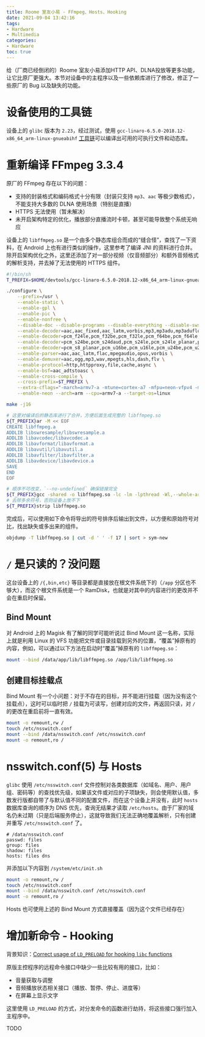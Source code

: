```yaml
---
title: Roome 室友小易 - FFmpeg、Hosts、Hooking
date: 2021-09-04 13:42:16
tags: 
- Hardware
- Multimedia
categories:
- Hardware
toc: true
---
```

给（厂商已经倒闭的）Roome 室友小易添加HTTP API、DLNA投放等更多功能，让它比原厂更强大。本节对设备中的主程序以及一些依赖库进行了修改，修正了一些原厂的 Bug 以及缺失的功能。

<!-- more -->

# 设备使用的工具链
设备上的 `glibc` 版本为 `2.23`，经过测试，使用 `gcc-linaro-6.5.0-2018.12-x86_64_arm-linux-gnueabihf` [工具链](http://releases.linaro.org/components/toolchain/binaries/6.5-2018.12/arm-linux-gnueabihf/)可以编译出可用的可执行文件和动态库。


# 重新编译 FFmpeg 3.3.4
原厂的 FFmpeg 存在以下的问题：
* 支持的封装格式和编码格式十分有限（封装只支持 `mp3`、`aac` 等极少数格式），不能支持大多数的 DLNA 使用场景（特别是直播）
* HTTPS 无法使用（暂未解决）
* 未开启架构特定的优化，播放部分直播流时卡顿，甚至可能导致整个系统无响应

设备上的 `libffmpeg.so` 是一个由多个静态库组合而成的“缝合怪”，查找了一下资料，在 Android 上也有进行类似的操作，这里参考了编译 JNI 的资料进行合并。除开启架构优化之外，这里还添加了对一部分视频（仅音频部分）和额外音频格式的解析支持，并去掉了无法使用的 HTTPS 组件。

```bash
#!/bin/sh
T_PREFIX=$HOME/devtools/gcc-linaro-6.5.0-2018.12-x86_64_arm-linux-gnueabihf/bin/arm-linux-gnueabihf-

./configure \
    --prefix=/usr \
    --enable-static \
    --enable-gpl \
    --enable-pic \
    --enable-nonfree \
    --disable-doc --disable-programs --disable-everything --disable-swscale --disable-postproc --disable-debug \
    --enable-decoder=aac,aac_fixed,aac_latm,vorbis,mp3,mp3adu,mp3adufloat,mp3float,mp3on4,mp3on4float,opus,pcm_alaw,pcm_f16le \
    --enable-decoder=pcm_f24le,pcm_f32be,pcm_f32le,pcm_f64be,pcm_f64le,pcm_mulaw,pcm_s16be,pcm_s16be_planar,pcm_s16le,pcm_s16le_planar \
    --enable-decoder=pcm_s24be,pcm_s24daud,pcm_s24le,pcm_s24le_planar,pcm_s32be,pcm_s32le,pcm_s32le_plana,pcm_s64be,pcm_s64le,pcm_s8 \
    --enable-decoder=pcm_s8_planar,pcm_u16be,pcm_u16le,pcm_u24be,pcm_u24le,pcm_u32be,pcm_u32le,pcm_u8,flac \
    --enable-parser=aac,aac_latm,flac,mpegaudio,opus,vorbis \
    --enable-demuxer=aac,ogg,mp3,wav,mpegts,hls,dash,flv \
    --enable-protocol=http,httpproxy,file,cache,async \
    --enable-bsf=aac_adtstoasc \
    --enable-cross-compile \
    --cross-prefix=$T_PREFIX \
    --extra-cflags="-march=armv7-a -mtune=cortex-a7 -mfpu=neon-vfpv4 -mfloat-abi=hard" \
    --enable-neon --arch=arm --cpu=armv7-a --target-os=linux

make -j16

# 这里对编译后的静态库进行了合并，方便后面生成完整的 libffmpeg.so
${T_PREFIX}ar -M << EOF
CREATE libffmpeg.a
ADDLIB libswresample/libswresample.a
ADDLIB libavcodec/libavcodec.a
ADDLIB libavformat/libavformat.a
ADDLIB libavutil/libavutil.a
ADDLIB libavfilter/libavfilter.a
ADDLIB libavdevice/libavdevice.a
SAVE
END
EOF

# 顺序不可改变，`--no-undefined` 确保链接完全
${T_PREFIX}gcc -shared -o libffmpeg.so -lc -lm -lpthread -Wl,--whole-archive -Wl,--no-undefined libffmpeg.a -Wl,--no-whole-archive
# 去除多余符号，否则设备上放不下
${T_PREFIX}strip libffmpeg.so
```

完成后，可以使用如下命令将导出的符号排序后输出到文件，以方便和原始符号对比，找出缺失或多出来的组件。

```bash
objdump -T libffmpeg.so | cut -d ' ' -f 17 | sort > sym-new
```

# `/` 是只读的？没问题
这台设备上的 `/{,bin,etc}` 等目录都是直接放在根文件系统下的（`/app` 分区也不够大），而这个根文件系统是一个 RamDisk，也就是对其中的内容进行的更改并不会在重启时保留。
## Bind Mount
对 Android 上的 Magisk 有了解的同学可能听说过 Bind Mount 这一名称，实际上就是利用 Linux 的 VFS 功能把文件或目录挂载到另外的位置，“覆盖”掉原有的内容，例如，可以通过以下方法在启动时“覆盖”掉原有的 `libffmpeg.so`：
```bash
mount --bind /data/app/lib/libffmpeg.so /app/lib/libffmpeg.so
```

## 创建目标挂载点
Bind Mount 有一个小问题：对于不存在的目标，并不能进行挂载（因为没有这个挂载点），这时可以临时把 `/` 挂载为可读写，创建对应的文件，再返回只读，对 `/` 的更改在重启前将一直有效。
```bash
mount -o remount,rw /
touch /etc/nsswitch.conf
mount --bind /data/nsswitch.conf /etc/nsswitch.conf
mount -o remount,ro /
```

# nsswitch.conf(5) 与 Hosts
`glibc` 使用 `/etc/nsswitch.conf` 文件控制对各类数据库（如域名、用户、用户组、密码等）的查找优先级，如果该文件或对应的子项缺失，则会使用默认值，多数发行版都自带了与默认值不同的配置文件，而在这个设备上并没有，此时 `hosts` 数据库查询的顺序为 DNS 优先，查询无结果才读取 `/etc/hosts`。由于厂家的域名仍未过期（只是后端服务停止），这就导致我们无法正确地覆盖解析，只有创建并重写 `/etc/nsswitch.conf` 了。
```
# /data/nsswitch.conf
passwd: files
group: files
shadow: files
hosts: files dns
```
并添加以下内容到 `/system/etc/init.sh`
```bash
mount -o remount,rw /
touch /etc/nsswitch.conf
mount --bind /data/nsswitch.conf /etc/nsswitch.conf
mount -o remount,ro /
```
Hosts 也可使用上述的 Bind Mount 方式直接覆盖（因为这个文件已经存在）

# 增加新命令 - Hooking
背景知识：[Correct usage of `LD_PRELOAD` for hooking `libc` functions](https://tbrindus.ca/correct-ld-preload-hooking-libc/)

原版主控程序的远程命令接口中缺少一些比较有用的接口，比如：
* 音量获取与调整
* 音频播放状态相关接口（播放、暂停、停止、进度等）
* 在屏幕上显示文字

这里使用 `LD_PRELOAD` 的方式，对分发命令的函数进行劫持，将这些接口强行加入主程序中。

TODO